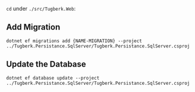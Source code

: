 `cd` under `./src/Tugberk.Web`:

## Add Migration

```
dotnet ef migrations add {NAME-MIGRATION} --project ../Tugberk.Persistance.SqlServer/Tugberk.Persistance.SqlServer.csproj
```

## Update the Database

```
dotnet ef database update --project ../Tugberk.Persistance.SqlServer/Tugberk.Persistance.SqlServer.csproj
```